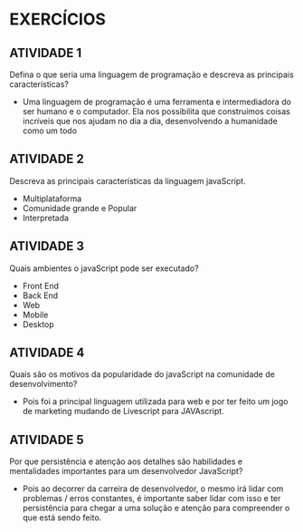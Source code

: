 # EXERCÍCIOS

## ATIVIDADE 1

Defina o que seria uma linguagem de programação e descreva as principais características?

- Uma linguagem de programação é uma ferramenta e intermediadora do ser humano e o computador. Ela nos possibilita que construímos coisas incríveis que nos ajudam no dia a dia, desenvolvendo a humanidade como um todo

## ATIVIDADE 2

Descreva as principais características da linguagem javaScript.

- Multiplataforma
- Comunidade grande e Popular
- Interpretada

## ATIVIDADE 3

Quais ambientes o javaScript pode ser executado?

- Front End
- Back End
- Web
- Mobile
- Desktop

## ATIVIDADE 4

Quais são os motivos da popularidade do javaScript na comunidade de desenvolvimento?

- Pois foi a principal linguagem utilizada para web e por ter feito um jogo de marketing mudando de Livescript para JAVAscript.

## ATIVIDADE 5

Por que persistência e atenção aos detalhes são habilidades e mentalidades importantes para um desenvolvedor JavaScript?

- Pois ao decorrer da carreira de desenvolvedor, o mesmo irá lidar com problemas / erros constantes, é importante saber lidar com isso e ter persistência para chegar a uma solução e atenção para compreender o que está sendo feito.
